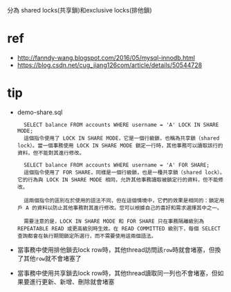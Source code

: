 分為 shared locks(共享鎖)和exclusive locks(排他鎖)
# ref
- http://fanndy-wang.blogspot.com/2016/05/mysql-innodb.html
- https://blog.csdn.net/cug_jiang126com/article/details/50544728

# tip
- demo-share.sql

        SELECT balance FROM accounts WHERE username = 'A' LOCK IN SHARE MODE;
        這個指令使用了 LOCK IN SHARE MODE，它是一個行級鎖，也稱為共享鎖（shared lock）。當一個事務使用 LOCK IN SHARE MODE 鎖定一行時，其他事務可以讀取該行的資料，但不能對其進行修改。

        SELECT balance FROM accounts WHERE username = 'A' FOR SHARE;
        這個指令使用了 FOR SHARE，同樣是一個行級鎖，也是一種共享鎖（shared lock）。它的行為與 LOCK IN SHARE MODE 相同，允許其他事務讀取被鎖定行的資料，但不能修改。

        這兩個指令的區別在於使用的語法不同，但在這個情境中，它們的效果是相同的：鎖定用戶 A 的資料以防止其他事務對其進行修改。您可以根據自己的喜好和需求選擇其中之一。

        需要注意的是，LOCK IN SHARE MODE 和 FOR SHARE 只在事務隔離級別為 REPEATABLE READ 或更高級別時生效。在 READ COMMITTED 級別下，每個 SELECT 查詢都會在執行期間鎖定所選行，而不需要使用這兩個語法。
- 當事務中使用排他鎖去lock row時，其他thread訪問該`row`時就會堵塞，但換了其他`row`就不會堵塞了
- 當事務中使用共享鎖去lock row時，其他thread讀取同一列也不會堵塞，但如果要進行更新、新增、刪除就會堵塞